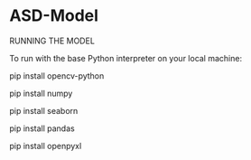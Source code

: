 # ASD-Model

RUNNING THE MODEL

To run with the base Python interpreter on your local machine:

pip install opencv-python

pip install numpy

pip install seaborn

pip install pandas

pip install openpyxl